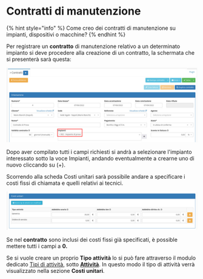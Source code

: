 # Contratti di manutenzione

{% hint style="info" %}
Come creo dei contratti di manutenzione su impianti, dispositivi o macchine?
{% endhint %}

Per registrare un **contratto** di manutenzione relativo a un determinato impianto si deve procedere alla creazione di un contratto, la schermata che si presenterà sarà questa:

![](<../.gitbook/assets/immagine (6).png>)

Dopo aver compilato tutti i campi richiesti si andrà a selezionare l'impianto interessato sotto la voce Impianti, andando eventualmente a crearne uno di nuovo cliccando su (+).

Scorrendo alla scheda Costi unitari sarà possibile andare a specificare i costi fissi di chiamata e quelli relativi ai tecnici.

![](<../.gitbook/assets/immagine (69) (1).png>)

Se nel **contratto** sono inclusi dei costi fissi già specificati, è possible mettere tutti i campi a **0.**

Se si vuole creare un proprio **Tipo attività** lo si può fare attraverso il modulo dedicato [Tipi di attività](../modules/attivita/tipidiattivita/), sotto [**Attività**](../modules/attivita/). In questo modo il tipo di attività verrà visualizzato nella sezione **Costi unitari**.
